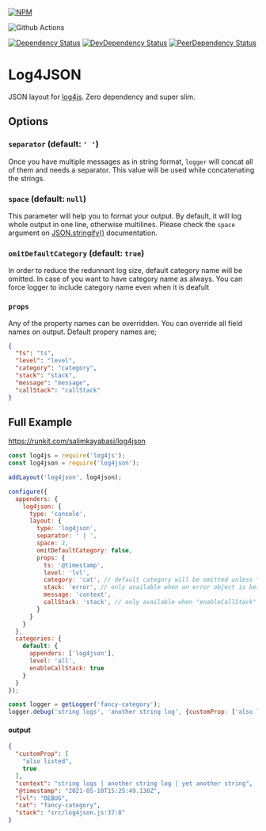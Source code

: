 [![NPM](https://nodei.co/npm/log4json.png?downloads=true&downloadRank=true&stars=true)](https://www.npmjs.com/package/log4json)

![Github Actions](https://github.com/salimkayabasi/log4json/actions/workflows/check.yml/badge.svg)

[![Dependency Status](https://david-dm.org/salimkayabasi/log4json.svg)](https://david-dm.org/salimkayabasi/log4json)
[![DevDependency Status](https://david-dm.org/salimkayabasi/log4json/dev-status.svg)](https://david-dm.org/salimkayabasi/log4json#info=devDependencies)
[![PeerDependency Status](https://david-dm.org/salimkayabasi/log4json/peer-status.svg)](https://david-dm.org/salimkayabasi/log4json#info=peerDependencies)

# Log4JSON

JSON layout for [log4js](https://www.npmjs.com/package/log4js). Zero dependency and super slim.

## Options

### `separator` (default: `' '`)
Once you have multiple messages as in string format, `logger` will concat all of them and needs a separator.
This value will be used while concatenating the strings.

### `space` (default: `null`)
This parameter will help you to format your output. By default, it will log whole output in one line, otherwise multilines.
Please check the `space` argument on [JSON.stringify()](https://developer.mozilla.org/en-US/docs/Web/JavaScript/Reference/Global_Objects/JSON/stringify) documentation.

### `omitDefaultCategory`  (default: `true`)
In order to reduce the redunnant log size, default category name will be omitted. In case of you want to have category name as always.
You can force logger to include category name even when it is deafult

### `props`
Any of the property names can be overridden. You can override all field names on output.
Default propery names are;
```json
{
  "ts": "ts",
  "level": "level",
  "category": "category",
  "stack": "stack",
  "message": "message",
  "callStack": "callStack"
}
```

## Full Example

https://runkit.com/salimkayabasi/log4json

```javascript
const log4js = require('log4js');
const log4json = require('log4json');

addLayout('log4json', log4json);

configure({
  appenders: {
    log4json: {
      type: 'console',
      layout: {
        type: 'log4json',
        separator: ' | ',
        space: 2,
        omitDefaultCategory: false,
        props: {
          ts: '@timestamp',
          level: 'lvl',
          category: 'cat', // default category will be omitted unless "omitDefaultCategory" is false
          stack: 'error', // only available when an error object is being logged
          message: 'context',
          callStack: 'stack', // only available when "enableCallStack" is true
        }
      }
    }
  },
  categories: {
    default: {
      appenders: ['log4json'],
      level: 'all',
      enableCallStack: true
    }
  }
});

const logger = getLogger('fancy-category');
logger.debug('string logs', 'another string log', {customProp: ['also listed', true]}, 'yet another string');
```

#### output
```json
{
  "customProp": [
    "also listed",
    true
  ],
  "context": "string logs | another string log | yet another string",
  "@timestamp": "2021-05-10T15:25:49.130Z",
  "lvl": "DEBUG",
  "cat": "fancy-category",
  "stack": "src/log4json.js:37:8"
}
```
